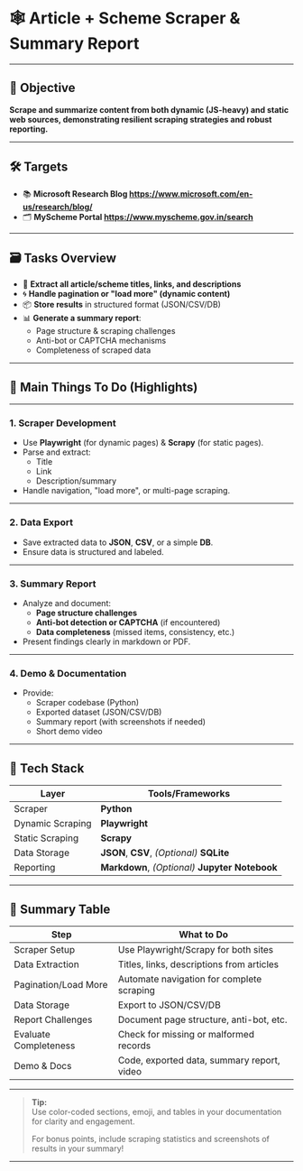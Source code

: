 # 🕸️ Article + Scheme Scraper & Summary Report

---

## 🎯 **Objective**

**Scrape and summarize content from both dynamic (JS-heavy) and static web sources, demonstrating resilient scraping strategies and robust reporting.**

---

## 🛠️ **Targets**

- 📚 **Microsoft Research Blog https://www.microsoft.com/en-us/research/blog/**
- 🗂️ **MyScheme Portal https://www.myscheme.gov.in/search**

---

## 🗃️ **Tasks Overview**

- 🔗 **Extract all article/scheme titles, links, and descriptions**
- 🌀 **Handle pagination or "load more" (dynamic content)**
- 📦 **Store results** in structured format (JSON/CSV/DB)
- 📊 **Generate a summary report**:
  - Page structure & scraping challenges
  - Anti-bot or CAPTCHA mechanisms
  - Completeness of scraped data

---

## 🌈 **Main Things To Do (Highlights)**

---

### 1. **Scraper Development**

- Use **Playwright** (for dynamic pages) & **Scrapy** (for static pages).
- Parse and extract:
  - Title
  - Link
  - Description/summary
- Handle navigation, "load more", or multi-page scraping.

---

### 2. **Data Export**

- Save extracted data to **JSON**, **CSV**, or a simple **DB**.
- Ensure data is structured and labeled.

---

### 3. **Summary Report**

- Analyze and document:
  - **Page structure challenges**
  - **Anti-bot detection or CAPTCHA** (if encountered)
  - **Data completeness** (missed items, consistency, etc.)
- Present findings clearly in markdown or PDF.

---

### 4. **Demo & Documentation**

- Provide:
  - Scraper codebase (Python)
  - Exported dataset (JSON/CSV/DB)
  - Summary report (with screenshots if needed)
  - Short demo video

---

## 🚀 **Tech Stack**

| Layer            | Tools/Frameworks                                |
| ---------------- | ----------------------------------------------- |
| Scraper          | **Python**                                      |
| Dynamic Scraping | **Playwright**                                  |
| Static Scraping  | **Scrapy**                                      |
| Data Storage     | **JSON**, **CSV**, _(Optional)_ **SQLite**      |
| Reporting        | **Markdown**, _(Optional)_ **Jupyter Notebook** |

---

## 📝 **Summary Table**

| Step                  | What to Do                                 |
| --------------------- | ------------------------------------------ |
| Scraper Setup         | Use Playwright/Scrapy for both sites       |
| Data Extraction       | Titles, links, descriptions from articles  |
| Pagination/Load More  | Automate navigation for complete scraping  |
| Data Storage          | Export to JSON/CSV/DB                      |
| Report Challenges     | Document page structure, anti-bot, etc.    |
| Evaluate Completeness | Check for missing or malformed records     |
| Demo & Docs           | Code, exported data, summary report, video |

---

> **Tip:**  
> Use color-coded sections, emoji, and tables in your documentation for clarity and engagement.
>
> For bonus points, include scraping statistics and screenshots of results in your summary!

---
